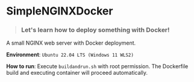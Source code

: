 # SimpleNGINXDocker
> ### Let's learn how to deploy something with Docker!
A small NGINX web server with Docker deployment.

**Environment**: `Ubuntu 22.04 LTS (Windows 11 WLS2)`

**How to run**: Execute `buildandrun.sh` with root permission. The Dockerfile build and executing container will proceed automatically.
